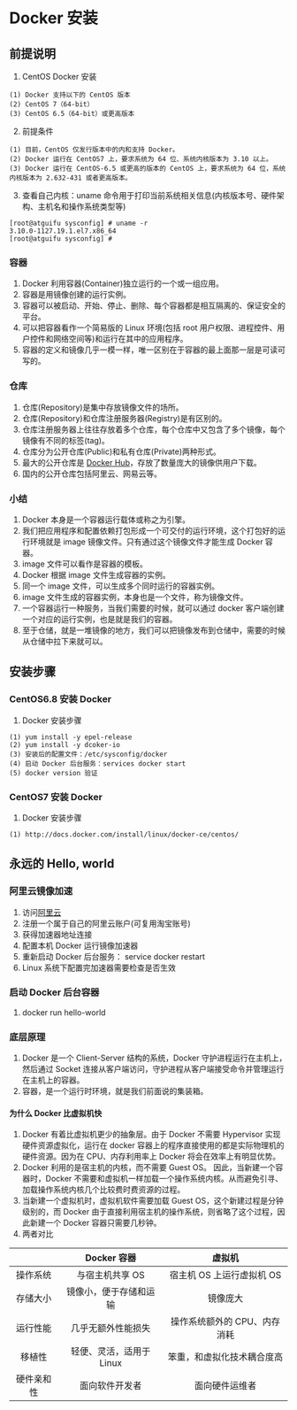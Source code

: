 # Docker 安装
## 前提说明
1. CentOS Docker 安装
```
(1) Docker 支持以下的 CentOS 版本
(2) CentOS 7（64-bit）
(3) CentOS 6.5（64-bit）或更高版本
```
2. 前提条件
```
(1) 目前，CentOS 仅发行版本中的内和支持 Docker。
(2) Docker 运行在 CentOS7 上，要求系统为 64 位、系统内核版本为 3.10 以上。
(3) Docker 运行在 CentOS-6.5 或更高的版本的 CentOS 上，要求系统为 64 位，系统内核版本为 2.632-431 或者更高版本。
```
3. 查看自己内核：uname 命令用于打印当前系统相关信息(内核版本号、硬件架构、主机名和操作系统类型等)
```
[root@atguifu sysconfig] # uname -r
3.10.0-1127.19.1.el7.x86_64
[root@atguifu sysconfig] #
```

### 容器
1. Docker 利用容器(Container)独立运行的一个或一组应用。
2. 容器是用镜像创建的运行实例。
3. 容器可以被启动、开始、停止、删除、每个容器都是相互隔离的、保证安全的平台。
4. 可以把容器看作一个简易版的 Linux 环境(包括 root 用户权限、进程控件、用户控件和网络空间等)和运行在其中的应用程序。
5. 容器的定义和镜像几乎一模一样，唯一区别在于容器的最上面那一层是可读可写的。

### 仓库
1. 仓库(Repository)是集中存放镜像文件的场所。
2. 仓库(Repository)和仓库注册服务器(Registry)是有区别的。
3. 仓库注册服务器上往往存放着多个仓库，每个仓库中又包含了多个镜像，每个镜像有不同的标签(tag)。
4. 仓库分为公开仓库(Public)和私有仓库(Private)两种形式。
5. 最大的公开仓库是 [Docker Hub](https://hub.dcoker.com/)，存放了数量庞大的镜像供用户下载。
6. 国内的公开仓库包括阿里云、网易云等。

### 小结
1. Docker 本身是一个容器运行载体或称之为引擎。
2. 我们把应用程序和配置依赖打包形成一个可交付的运行环境，这个打包好的运行环境就是 image 镜像文件。只有通过这个镜像文件才能生成 Docker 容器。
3. image 文件可以看作是容器的模板。
4. Docker 根据 image 文件生成容器的实例。
5. 同一个 image 文件，可以生成多个同时运行的容器实例。
6. image 文件生成的容器实例，本身也是一个文件，称为镜像文件。
7. 一个容器运行一种服务，当我们需要的时候，就可以通过 docker 客户端创建一个对应的运行实例，也是就是我们的容器。
8. 至于仓储，就是一堆镜像的地方，我们可以把镜像发布到仓储中，需要的时候从仓储中拉下来就可以。

## 安装步骤
### CentOS6.8 安装 Docker
1. Docker 安装步骤
```
(1) yum install -y epel-release
(2) yum install -y dcoker-io
(3) 安装后的配置文件：/etc/sysconfig/docker
(4) 启动 Docker 后台服务：services docker start
(5) docker version 验证
```

### CentOS7 安装 Docker
1. Docker 安装步骤
```
(1) http://docs.docker.com/install/linux/docker-ce/centos/
```

## 永远的 Hello, world
### 阿里云镜像加速
1. 访问[阿里云](http://dev.aliyun.com/search.html)
2. 注册一个属于自己的阿里云账户(可复用淘宝账号)
3. 获得加速器地址连接
4. 配置本机 Docker 运行镜像加速器
5. 重新启动 Docker 后台服务： service docker restart
6. Linux 系统下配置完加速器需要检查是否生效

### 启动 Docker 后台容器
1. docker run hello-world

### 底层原理
1. Docker 是一个 Client-Server 结构的系统，Docker 守护进程运行在主机上，然后通过 Socket 连接从客户端访问，守护进程从客户端接受命令并管理运行在主机上的容器。
2. 容器，是一个运行时环境，就是我们前面说的集装箱。

#### 为什么 Docker 比虚拟机快
1. Docker 有着比虚拟机更少的抽象层。由于 Docker 不需要 Hypervisor 实现硬件资源虚拟化，运行在 docker 容器上的程序直接使用的都是实际物理机的硬件资源。因为在 CPU、内存利用率上 Docker 将会在效率上有明显优势。
2. Docker 利用的是宿主机的内核，而不需要 Guest OS。 因此，当新建一个容器时，Docker 不需要和虚拟机一样加载一个操作系统内核。从而避免引寻、加载操作系统内核几个比较费时费资源的过程。
3. 当新建一个虚拟机时，虚拟机软件需要加载 Guest OS，这个新建过程是分钟级别的，而 Docker 由于直接利用宿主机的操作系统，则省略了这个过程，因此新建一个 Docker 容器只需要几秒钟。
4. 两者对比

|  | Docker 容器 | 虚拟机 |
| :---: | :---: | :---: |
| 操作系统 | 与宿主机共享 OS | 宿主机 OS 上运行虚拟机 OS |
| 存储大小 | 镜像小，便于存储和运输 | 镜像庞大 |
| 运行性能 | 几乎无额外性能损失 | 操作系统额外的 CPU、内存消耗 |
| 移植性 | 轻便、灵活，适用于 Linux | 笨重，和虚拟化技术耦合度高 |
| 硬件亲和性 | 面向软件开发者 | 面向硬件运维者 |


